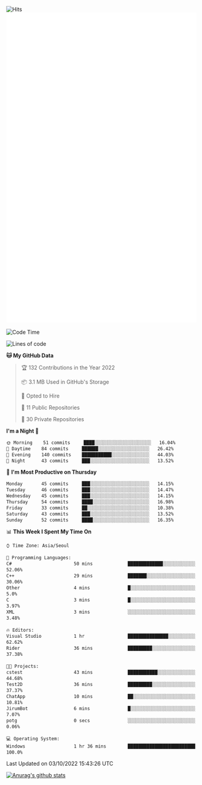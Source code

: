 ![Hits](https://hits.seeyoufarm.com/api/count/incr/badge.svg?url=https%3A%2F%2Fgithub.com%2Fkokose1234&count_bg=%2379C83D&title_bg=%23555555&icon=apple.svg&icon_color=%23E7E7E7&title=hits&edge_flat=false)
<br/>
![Metrics](https://github.com/kokose1234/kokose1234/blob/main/github-metrics.svg)

<!--START_SECTION:waka-->
![Code Time](http://img.shields.io/badge/Code%20Time-696%20hrs%2021%20mins-blue)

![Lines of code](https://img.shields.io/badge/From%20Hello%20World%20I%27ve%20Written-901%20Thousand%20lines%20of%20code-blue)

**🐱 My GitHub Data** 

> 🏆 132 Contributions in the Year 2022
 > 
> 📦 3.1 MB Used in GitHub's Storage 
 > 
> 💼 Opted to Hire
 > 
> 📜 11 Public Repositories 
 > 
> 🔑 30 Private Repositories  
 > 
**I'm a Night 🦉** 

```text
🌞 Morning    51 commits     ████░░░░░░░░░░░░░░░░░░░░░   16.04% 
🌆 Daytime    84 commits     ██████░░░░░░░░░░░░░░░░░░░   26.42% 
🌃 Evening    140 commits    ███████████░░░░░░░░░░░░░░   44.03% 
🌙 Night      43 commits     ███░░░░░░░░░░░░░░░░░░░░░░   13.52%

```
📅 **I'm Most Productive on Thursday** 

```text
Monday       45 commits     ███░░░░░░░░░░░░░░░░░░░░░░   14.15% 
Tuesday      46 commits     ███░░░░░░░░░░░░░░░░░░░░░░   14.47% 
Wednesday    45 commits     ███░░░░░░░░░░░░░░░░░░░░░░   14.15% 
Thursday     54 commits     ████░░░░░░░░░░░░░░░░░░░░░   16.98% 
Friday       33 commits     ██░░░░░░░░░░░░░░░░░░░░░░░   10.38% 
Saturday     43 commits     ███░░░░░░░░░░░░░░░░░░░░░░   13.52% 
Sunday       52 commits     ████░░░░░░░░░░░░░░░░░░░░░   16.35%

```


📊 **This Week I Spent My Time On** 

```text
⌚︎ Time Zone: Asia/Seoul

💬 Programming Languages: 
C#                       50 mins             █████████████░░░░░░░░░░░░   52.06% 
C++                      29 mins             ███████░░░░░░░░░░░░░░░░░░   30.06% 
Other                    4 mins              █░░░░░░░░░░░░░░░░░░░░░░░░   5.0% 
C                        3 mins              █░░░░░░░░░░░░░░░░░░░░░░░░   3.97% 
XML                      3 mins              ░░░░░░░░░░░░░░░░░░░░░░░░░   3.48%

🔥 Editors: 
Visual Studio            1 hr                ███████████████░░░░░░░░░░   62.62% 
Rider                    36 mins             █████████░░░░░░░░░░░░░░░░   37.38%

🐱‍💻 Projects: 
cstest                   43 mins             ███████████░░░░░░░░░░░░░░   44.68% 
Test2D                   36 mins             █████████░░░░░░░░░░░░░░░░   37.37% 
ChatApp                  10 mins             ██░░░░░░░░░░░░░░░░░░░░░░░   10.81% 
JirumBot                 6 mins              █░░░░░░░░░░░░░░░░░░░░░░░░   7.07% 
potg                     0 secs              ░░░░░░░░░░░░░░░░░░░░░░░░░   0.06%

💻 Operating System: 
Windows                  1 hr 36 mins        █████████████████████████   100.0%

```


 Last Updated on 03/10/2022 15:43:26 UTC
<!--END_SECTION:waka-->

[![Anurag's github stats](https://github-readme-stats.vercel.app/api?username=kokose1234&theme=dracula)](https://github.com/anuraghazra/github-readme-stats)



	
